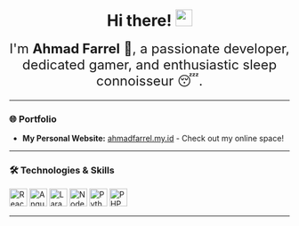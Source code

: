 <h1 align="center">
  Hi there! <img src="https://raw.githubusercontent.com/MartinHeinz/MartinHeinz/master/wave.gif" width="30px" />
</h1>



<div align="center" style="font-size: 24px; margin-bottom: 20px;">
  I'm <b>Ahmad Farrel</b> 👋, a passionate developer, dedicated gamer, and enthusiastic sleep connoisseur 😴.
</div>
 
--- 
 
### 🌐 Portfolio

- **My Personal Website:** [ahmadfarrel.my.id](https://ahmadfarrel.my.id) - Check out my online space!

---

### 🛠️ Technologies & Skills

<p align="left">
  <img src="https://cdn.jsdelivr.net/gh/devicons/devicon/icons/react/react-original.svg" alt="React" width="32" height="32" />
  <img src="https://cdn.jsdelivr.net/gh/devicons/devicon/icons/angularjs/angularjs-original.svg" alt="Angular" width="32" height="32" />
  <img src="https://cdn.jsdelivr.net/gh/devicons/devicon/icons/laravel/laravel-plain.svg" alt="Laravel" width="32" height="32" />
  <img src="https://cdn.jsdelivr.net/gh/devicons/devicon/icons/nodejs/nodejs-original.svg" alt="Node.js" width="32" height="32" />
  <img src="https://cdn.jsdelivr.net/gh/devicons/devicon/icons/python/python-original.svg" alt="Python" width="32" height="32" />
  <img src="https://cdn.jsdelivr.net/gh/devicons/devicon/icons/php/php-original.svg" alt="PHP" width="32" height="32" />
</p>

---

 <!--### 🔗 Connect with Me

<p align="left">
  <a href="https://twitter.com/your_twitter" target="_blank" rel="noopener noreferrer" style="margin-right:10px;">
    <img src="https://cdn.jsdelivr.net/npm/simple-icons@v9/icons/twitter.svg" alt="Twitter" width="24" height="24" />
  </a>
  <a href="https://linkedin.com/in/your_linkedin" target="_blank" rel="noopener noreferrer" style="margin-right:10px;">
    <img src="https://cdn.jsdelivr.net/npm/simple-icons@v9/icons/linkedin.svg" alt="LinkedIn" width="24" height="24" />
  </a>
  <a href="https://github.com/EnvyL27" target="_blank" rel="noopener noreferrer" style="margin-right:10px;">
    <img src="https://cdn.jsdelivr.net/npm/simple-icons@v9/icons/github.svg" alt="GitHub" width="24" height="24" />
  </a>
  Add more social links here 
</p>-->
